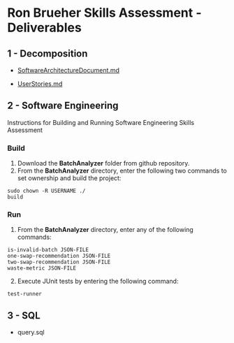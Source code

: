# Ron Brueher Skills Assessment - Deliverables

## 1 - Decomposition
* [SoftwareArchitectureDocument.md](deliverables/SoftwareArchitectureDocument.md)

* [UserStories.md](deliverables/UserStories.md)

## 2 - Software Engineering

Instructions for Building and Running Software Engineering Skills Assessment

### Build
1.	Download the **BatchAnalyzer** folder from github repository.
2.	From the **BatchAnalyzer** directory, enter the following two commands to set ownership and build the project:

~~~
sudo chown -R USERNAME ./
build
~~~

### Run
1.  From the **BatchAnalyzer** directory, enter any of the following commands:

~~~
is-invalid-batch JSON-FILE
one-swap-recommendation JSON-FILE
two-swap-recommendation JSON-FILE
waste-metric JSON-FILE
~~~

2.  Execute JUnit tests by entering the following command:

~~~
test-runner
~~~

## 3 - SQL
* query.sql
